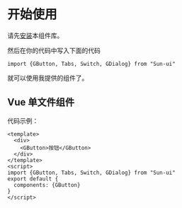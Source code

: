 
# 开始使用
请先[安装](#/doc/install)本组件库。

然后在你的代码中写入下面的代码

```
import {GButton, Tabs, Switch, GDialog} from "Sun-ui"
```

就可以使用我提供的组件了。

## Vue 单文件组件

代码示例：

```
<template>
  <div>
    <GButton>按钮</GButton>
  </div>
</template>
<script>
import {GButton, Tabs, Switch, GDialog} from "Sun-ui"
export default {
  components: {GButton}
}
</script>
```